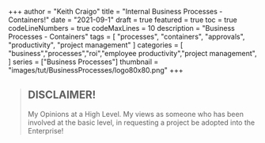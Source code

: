 +++
author = "Keith Craigo"
title = "Internal Business Processes -  Containers!"
date = "2021-09-1"
draft = true
featured = true
toc = true
codeLineNumbers = true
codeMaxLines = 10
description = "Business Processes - Containers"
tags = [
    "processes",
    "containers",
    "approvals",
    "productivity",
    "project management"
]
categories = [
    "business","processes","roi","employee productivity","project management",
]
series = ["Business Processes"]
thumbnail = "images/tut/BusinessProcesses/logo80x80.png"
+++

> ## DISCLAIMER!
> My Opinions at a High Level. My views as someone who has been involved at the basic level, in requesting a project be adopted into the Enterprise!

